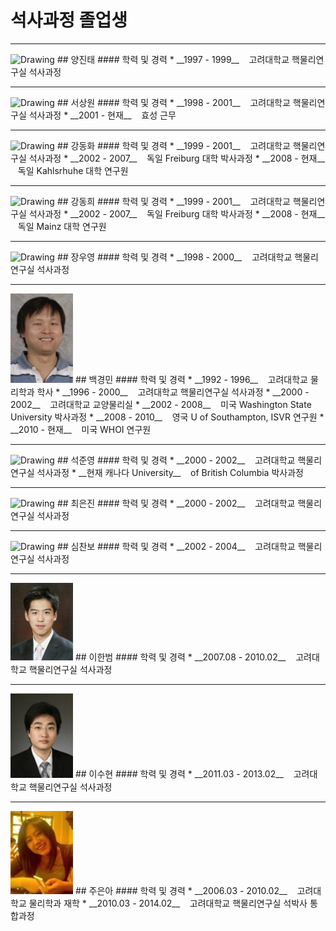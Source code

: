 
# 석사과정 졸업생

---
<img src="" alt="Drawing" style="width: 100px;"/>
## 양진태
#### 학력 및 경력
  * __1997 - 1999__ &nbsp;&nbsp; 고려대학교 핵물리연구실 석사과정

---
<img src="" alt="Drawing" style="width: 100px;"/>
## 서상원
#### 학력 및 경력
  * __1998 - 2001__ &nbsp;&nbsp; 고려대학교 핵물리연구실 석사과정
  * __2001 - 현재__ &nbsp;&nbsp; 효성 근무

---
<img src="" alt="Drawing" style="width: 100px;"/>
## 강동화
#### 학력 및 경력
  * __1999 - 2001__ &nbsp;&nbsp; 고려대학교 핵물리연구실 석사과정
  * __2002 - 2007__ &nbsp;&nbsp; 독일 Freiburg 대학 박사과정
  * __2008 - 현재__ &nbsp;&nbsp; 독일 Kahlsrhuhe 대학 연구원

---
<img src="" alt="Drawing" style="width: 100px;"/>
## 강동희
#### 학력 및 경력
  * __1999 - 2001__ &nbsp;&nbsp; 고려대학교 핵물리연구실 석사과정
  * __2002 - 2007__ &nbsp;&nbsp; 독일 Freiburg 대학 박사과정
  * __2008 - 현재__ &nbsp;&nbsp; 독일 Mainz 대학 연구원

---
<img src="" alt="Drawing" style="width: 100px;"/>
## 장우영
#### 학력 및 경력
  * __1998 - 2000__ &nbsp;&nbsp; 고려대학교 핵물리연구실 석사과정

---
<img src="./uploads/images/Baik_KM.png" alt="Drawing" style="width: 100px;"/>
## 백경민
#### 학력 및 경력
  * __1992 - 1996__ &nbsp;&nbsp; 고려대학교 물리학과 학사
  * __1996 - 2000__ &nbsp;&nbsp; 고려대학교 핵물리연구실 석사과정
  * __2000 - 2002__ &nbsp;&nbsp; 고려대학교 교양물리실
  * __2002 - 2008__ &nbsp;&nbsp; 미국 Washington State University 박사과정
  * __2008 - 2010__ &nbsp;&nbsp; 영국 U of Southampton, ISVR 연구원
  * __2010 - 현재__ &nbsp;&nbsp; 미국 WHOI 연구원

---
<img src="" alt="Drawing" style="width: 100px;"/>
## 석준영
#### 학력 및 경력
  * __2000 - 2002__ &nbsp;&nbsp; 고려대학교 핵물리연구실 석사과정
  * __현재 캐나다 University__ &nbsp;&nbsp; of British Columbia 박사과정

---
<img src="" alt="Drawing" style="width: 100px;"/>
## 최은진
#### 학력 및 경력
  * __2000 - 2002__ &nbsp;&nbsp; 고려대학교 핵물리연구실 석사과정

---
<img src="" alt="Drawing" style="width: 100px;"/>
## 심찬보
#### 학력 및 경력
  * __2002 - 2004__ &nbsp;&nbsp; 고려대학교 핵물리연구실 석사과정

---
<img src="./uploads/images/hboom.jpg" alt="Drawing" style="width: 100px;"/>
## 이한범
#### 학력 및 경력
  * __2007.08 - 2010.02__ &nbsp;&nbsp; 고려대학교 핵물리연구실 석사과정

---
<img src="./uploads/images/Suhyun.jpg" alt="Drawing" style="width: 100px;"/>
## 이수현
#### 학력 및 경력
  * __2011.03 - 2013.02__ &nbsp;&nbsp; 고려대학교 핵물리연구실 석사과정

---
<img src="./uploads/images/070726-0000(1597).jpg" alt="Drawing" style="width: 100px;"/>
## 주은아
#### 학력 및 경력
  * __2006.03 - 2010.02__ &nbsp;&nbsp; 고려대학교 물리학과 재학
  * __2010.03 - 2014.02__ &nbsp;&nbsp; 고려대학교 핵물리연구실 석박사 통합과정
